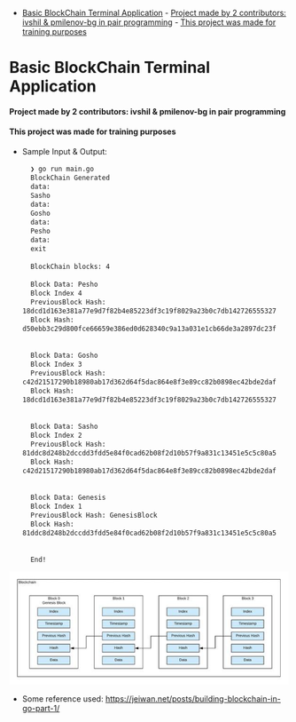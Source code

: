 - [Basic BlockChain Terminal Application](#basic-blockchain-terminal-application)
      - [Project made by 2 contributors: ivshil  \& pmilenov-bg in pair programming](#project-made-by-2-contributors-ivshil---pmilenov-bg-in-pair-programming)
      - [This project was made for training purposes](#this-project-was-made-for-training-purposes)
# Basic BlockChain Terminal Application


#### Project made by 2 contributors: ivshil  & pmilenov-bg in pair programming
#### This project was made for training purposes

- Sample Input & Output:

        ❯ go run main.go 
        BlockChain Generated
        data:
        Sasho
        data:
        Gosho
        data:
        Pesho
        data:
        exit
        
        BlockChain blocks: 4
        
        Block Data: Pesho
        Block Index 4
        PreviousBlock Hash: 18dcd1d163e381a77e9d7f82b4e85223df3c19f8029a23b0c7db142726555327
        Block Hash: d50ebb3c29d800fce66659e386ed0d628340c9a13a031e1cb66de3a2897dc23f
        
        
        Block Data: Gosho
        Block Index 3
        PreviousBlock Hash: c42d21517290b18980ab17d362d64f5dac864e8f3e89cc82b0898ec42bde2daf
        Block Hash: 18dcd1d163e381a77e9d7f82b4e85223df3c19f8029a23b0c7db142726555327
        
        
        Block Data: Sasho
        Block Index 2
        PreviousBlock Hash: 81ddc8d248b2dccdd3fdd5e84f0cad62b08f2d10b57f9a831c13451e5c5c80a5
        Block Hash: c42d21517290b18980ab17d362d64f5dac864e8f3e89cc82b0898ec42bde2daf
        
        
        Block Data: Genesis
        Block Index 1
        PreviousBlock Hash: GenesisBlock
        Block Hash: 81ddc8d248b2dccdd3fdd5e84f0cad62b08f2d10b57f9a831c13451e5c5c80a5
        
        
        End!


![Alt text](image.png)

- Some reference used:   https://jeiwan.net/posts/building-blockchain-in-go-part-1/
